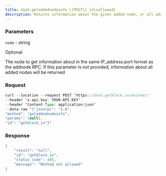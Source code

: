 ```yaml
---
title: dash:getaddednodeinfo \[POST\] {disallowed}
description: Returns information about the given added node, or all added nodes(except onetry nodes). Only nodes which have been manually added usingthe addnode RPC will have their information displayed.
---
```


### Parameters


`node` - string

Optional.

The node to get information about in the same IP_address:port format as
the addnode RPC. If this parameter is not provided, information about
all added nodes will be returned

### Request

``` java
curl --location --request POST 'https://dash.getblock.io/mainnet/' 
--header 'x-api-key: YOUR-API-KEY' 
--header 'Content-Type: application/json' 
--data-raw '{"jsonrpc": "2.0",
"method": "getaddednodeinfo",
"params": [null],
"id": "getblock.io"}'
```

###  Response

``` java
{
    "result": "null",
    "id": "getblock.io",
    "status_code": 405,
    "message": "Method not allowed"
}
```

